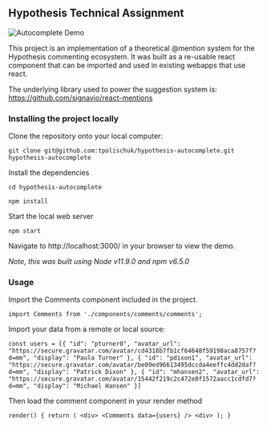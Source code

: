 
## Hypothesis Technical Assignment

![Autocomplete Demo](https://i.imgur.com/kVBRzIX.gif)

This project is an implementation of a theoretical @mention system for the
Hypothesis commenting ecosystem. It was built as a re-usable react component
that can be imported and used in existing webapps that use react.

The underlying library used to power the suggestion system is: https://github.com/signavio/react-mentions

### Installing the project locally

Clone the repository onto your local computer:

`git clone git@github.com:tpolischuk/hypothesis-autocomplete.git hypothesis-autocomplete`

Install the dependencies

`cd hypothesis-autocomplete`

`npm install`

Start the local web server

`npm start`

Navigate to http://localhost:3000/ in your browser to view the demo.

*Note, this was built using Node v11.9.0 and npm v6.5.0*

### Usage

Import the Comments component included in the project.

`import Comments from './components/comments/comments';`

Import your data from a remote or local source:

`const users = [{
    "id": "pturner0",
    "avatar_url": "https://secure.gravatar.com/avatar/cd4318b7fb1cf64648f59198aca8757f?d=mm",
    "display": "Paula Turner"
  },
  {
    "id": "pdixon1",
    "avatar_url": "https://secure.gravatar.com/avatar/be09ed96613495dccda4eeffc4dd2daf?d=mm",
    "display": "Patrick Dixon"
  },
  {
    "id": "mhansen2",
    "avatar_url": "https://secure.gravatar.com/avatar/15442f219c2c472e0f1572aacc1cdfd7?d=mm",
    "display": "Michael Hansen"
  }]`

  Then load the comment component in your render method

  `render() {
    return (
      <div>
        <Comments data={users} />
      <div>
    );
  }`
